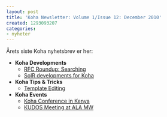 ```yaml
---
layout: post
title: 'Koha Newsletter: Volume 1/Issue 12: December 2010'
created: 1293093207
categories:
- nyheter
---
```

<p>Årets siste Koha nyhetsbrev er her:</p> 
<ul>
<li><strong>Koha Developments</strong>
<ul>
<li><a href="http://koha-community.org/koha-newsletter-volume-1issue-12-december-2010#searching">RFC Roundup: Searching</a></li>
<li><a href="http://koha-community.org/koha-newsletter-volume-1issue-12-december-2010#solr">SolR developments for Koha</a></li>
</ul>
</li>
<li><strong>Koha Tips &amp; Tricks</strong>
<ul>
<li><a href="http://koha-community.org/koha-newsletter-volume-1issue-12-december-2010#template">Template Editing</a></li>

</ul>
</li>
<li><strong>Koha Events</strong>
<ul>
<li><a href="http://koha-community.org/koha-newsletter-volume-1issue-12-december-2010#kenya">Koha Conference in Kenya</a></li>
<li><a href="http://koha-community.org/koha-newsletter-volume-1issue-12-december-2010#kudos">KUDOS Meeting at ALA MW</a></li>
</ul>
</li>
</ul>
